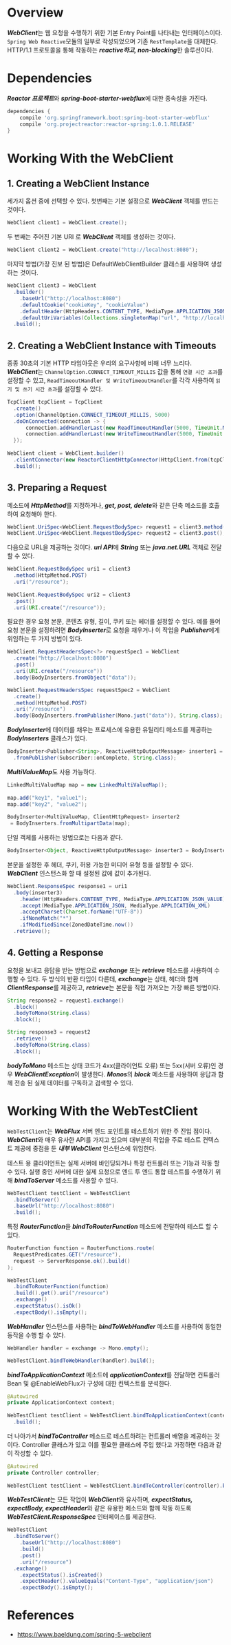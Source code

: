 # Overview
***WebClient***는 웹 요청을 수행하기 위한 기본 Entry Point를 나타내는 인터페이스이다. `Spring Web Reactive`모듈의 일부로 
작성되었으며 기존 `RestTemplate`을 대체한다. HTTP/1.1 프로토콜을 통해 작동하는 ***reactive하고, non-blocking***한 솔루션이다.

# Dependencies
***Reactor 프로젝트***와 ***spring-boot-starter-webflux***에 대한 종속성을 가진다.
~~~groovy
dependencies {
    compile 'org.springframework.boot:spring-boot-starter-webflux'
    compile 'org.projectreactor:reactor-spring:1.0.1.RELEASE'
}
~~~

# Working With the WebClient
## 1. Creating a WebClient Instance
세가지 옵션 중에 선택할 수 있다. 첫번째는 기본 설정으로 ***WebClient*** 객체를 만드는 것이다.
~~~java
WebClient client1 = WebClient.create();
~~~
두 번째는 주어진 기본 URI 로 ***WebClient*** 객체를 생성하는 것이다.
~~~java
WebClient client2 = WebClient.create("http://localhost:8080");
~~~
마지막 방법(가장 진보 된 방법)은 DefaultWebClientBuilder 클래스를 사용하여 생성하는 것이다.
~~~java
WebClient client3 = WebClient
  .builder()
    .baseUrl("http://localhost:8080")
    .defaultCookie("cookieKey", "cookieValue")
    .defaultHeader(HttpHeaders.CONTENT_TYPE, MediaType.APPLICATION_JSON_VALUE) 
    .defaultUriVariables(Collections.singletonMap("url", "http://localhost:8080"))
  .build();
~~~

## 2. Creating a WebClient Instance with Timeouts
종종 30초의 기본 HTTP 타임아웃은 우리의 요구사항에 비해 너무 느리다. ***WebClient***는 `ChannelOption.CONNECT_TIMEOUT_MILLIS` 값을 
통해 `연결 시간 초과`를 설정할 수 있고, `ReadTimeoutHandler 및 WriteTimeoutHandler`를 각각 사용하여 `읽기 및 쓰기 시간 초과`를
설정할 수 있다.
~~~java
TcpClient tcpClient = TcpClient
  .create()
  .option(ChannelOption.CONNECT_TIMEOUT_MILLIS, 5000)
  .doOnConnected(connection -> {
      connection.addHandlerLast(new ReadTimeoutHandler(5000, TimeUnit.MILLISECONDS));
      connection.addHandlerLast(new WriteTimeoutHandler(5000, TimeUnit.MILLISECONDS));
  });
 
WebClient client = WebClient.builder()
  .clientConnector(new ReactorClientHttpConnector(HttpClient.from(tcpClient)))
  .build();
~~~

## 3. Preparing a Request
메소드에 ***HttpMethod***를 지정하거나, ***get, post, delete***와 같은 단축 메소드를 호출하여 요청해야 한다.
~~~java
WebClient.UriSpec<WebClient.RequestBodySpec> request1 = client3.method(HttpMethod.POST);
WebClient.UriSpec<WebClient.RequestBodySpec> request2 = client3.post();
~~~
다음으로 URL을 제공하는 것이다. ***uri API***에 ***String*** 또는 ***java.net.URL*** 객체로 전달할 수 있다.
~~~java
WebClient.RequestBodySpec uri1 = client3
  .method(HttpMethod.POST)
  .uri("/resource");
 
WebClient.RequestBodySpec uri2 = client3
  .post()
  .uri(URI.create("/resource"));
~~~
필요한 경우 요청 본문, 콘텐츠 유형, 길이, 쿠키 또는 헤더를 설정할 수 있다.
예를 들어 요청 본문을 설정하려면 ***BodyInserter***로 요청을 채우거나 이 작업을 ***Publisher***에게 위임하는 두 가지 방법이 있다.
~~~java
WebClient.RequestHeadersSpec<?> requestSpec1 = WebClient
  .create("http://localhost:8080")
  .post()
  .uri(URI.create("/resource"))
  .body(BodyInserters.fromObject("data"));

WebClient.RequestHeadersSpec requestSpec2 = WebClient
  .create()
  .method(HttpMethod.POST)
  .uri("/resource")
  .body(BodyInserters.fromPublisher(Mono.just("data")), String.class);
~~~
***BodyInserter***에 데이터를 채우는 프로세스에 유용한 유틸리티 메소드를 제공하는 ***BodyInserters*** 클래스가 있다.
~~~java
BodyInserter<Publisher<String>, ReactiveHttpOutputMessage> inserter1 = BodyInserters
  .fromPublisher(Subscriber::onComplete, String.class);
~~~
***MultiValueMap***도 사용 가능하다.
~~~java
LinkedMultiValueMap map = new LinkedMultiValueMap();
 
map.add("key1", "value1");
map.add("key2", "value2");
 
BodyInserter<MultiValueMap, ClientHttpRequest> inserter2
 = BodyInserters.fromMultipartData(map);
~~~
단일 객체를 사용하는 방법으로는 다음과 같다.
~~~java
BodyInserter<Object, ReactiveHttpOutputMessage> inserter3 = BodyInserters.fromObject(new Object());
~~~
본문을 설정한 후 헤더, 쿠키, 허용 가능한 미디어 유형 등을 설정할 수 있다. ***WebClient*** 인스턴스화 할 때 설정된 값에 값이 추가된다.
~~~java
WebClient.ResponseSpec response1 = uri1
  .body(inserter3)
    .header(HttpHeaders.CONTENT_TYPE, MediaType.APPLICATION_JSON_VALUE)
    .accept(MediaType.APPLICATION_JSON, MediaType.APPLICATION_XML)
    .acceptCharset(Charset.forName("UTF-8"))
    .ifNoneMatch("*")
    .ifModifiedSince(ZonedDateTime.now())
  .retrieve();
~~~

## 4. Getting a Response
요청을 보내고 응답을 받는 방법으로 ***exchange*** 또는 ***retrieve*** 메소드를 사용하여 수행할 수 있다.
두 방식의 반환 타입이 다른데, ***exchange***는 상태, 헤더와 함께 ***ClientResponse***를 제공하고, ***retrieve***는
본문을 직접 가져오는 가장 빠른 방법이다.
~~~java
String response2 = request1.exchange()
  .block()
  .bodyToMono(String.class)
  .block();

String response3 = request2
  .retrieve()
  .bodyToMono(String.class)
  .block();
~~~
***bodyToMono*** 메소드는 상태 코드가 4xx(클라이언트 오류) 또는 5xx(서버 오류)인 경우 ***WebClientException***이 발생한다.
***Monos***의 ***block*** 메소드를 사용하여 응답과 함께 전송 된 실제 데이터를 구독하고 검색할 수 있다.

# Working With the WebTestClient
`WebTestClient`는 ***WebFlux*** 서버 엔드 포인트를 테스트하기 위한 주 진입 점이다. ***WebClient***와 매우 유사한 API를 가지고 있으며 
대부분의 작업을 주로 테스트 컨텍스트 제공에 중점을 둔 ***내부 WebClient*** 인스턴스에 위임한다.

테스트 용 클라이언트는 실제 서버에 바인딩되거나 특정 컨트롤러 또는 기능과 작동 할 수 있다. 실행 중인 서버에 대한 실제 요청으로 
엔드 투 엔드 통합 테스트를 수행하기 위해 ***bindToServer*** 메소드를 사용할 수 있다.
~~~java
WebTestClient testClient = WebTestClient
  .bindToServer()
  .baseUrl("http://localhost:8080")
  .build();
~~~
특정 ***RouterFunction***을 ***bindToRouterFunction*** 메소드에 전달하여 테스트 할 수 있다.
~~~java
RouterFunction function = RouterFunctions.route(
  RequestPredicates.GET("/resource"),
  request -> ServerResponse.ok().build()
);
 
WebTestClient
  .bindToRouterFunction(function)
  .build().get().uri("/resource")
  .exchange()
  .expectStatus().isOk()
  .expectBody().isEmpty();
~~~
***WebHandler*** 인스턴스를 사용하는 ***bindToWebHandler*** 메소드를 사용하여 동일한 동작을 수행 할 수 있다.
~~~java
WebHandler handler = exchange -> Mono.empty();

WebTestClient.bindToWebHandler(handler).build();
~~~
***bindToApplicationContext*** 메소드에 ***applicationContext***를 전달하면 컨트롤러 Bean 및 @EnableWebFlux가 구성에 대한
컨텍스트를 분석한다.
~~~java
@Autowired
private ApplicationContext context;
 
WebTestClient testClient = WebTestClient.bindToApplicationContext(context)
  .build();
~~~

더 나아가서 ***bindToController*** 메소드로 테스트하려는 컨트롤러 배열을 제공하는 것이다. Controller 클래스가 있고 이를 필요한 클래스에 
주입 했다고 가정하면 다음과 같이 작성할 수 있다.
~~~java
@Autowired
private Controller controller;
 
WebTestClient testClient = WebTestClient.bindToController(controller).build();
~~~
***WebTestClient***는 모든 작업이 ***WebClient***와 유사하며, ***expectStatus, expectBody, expectHeader***와 같은 유용한 메소드와 함께
작동 하도록 ***WebTestClient.ResponseSpec*** 인터페이스를 제공한다.
~~~java
WebTestClient
  .bindToServer()
    .baseUrl("http://localhost:8080")
    .build()
    .post()
    .uri("/resource")
  .exchange()
    .expectStatus().isCreated()
    .expectHeader().valueEquals("Content-Type", "application/json")
    .expectBody().isEmpty();
~~~

# References
* https://www.baeldung.com/spring-5-webclient